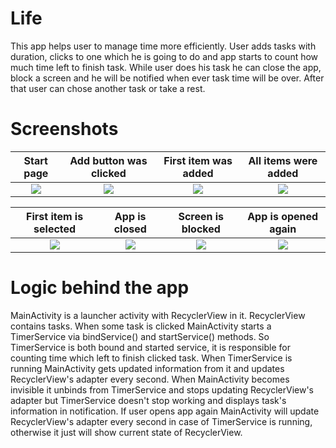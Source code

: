 # Life
This app helps user to manage time more efficiently. User adds tasks with duration, clicks to one which he is going to do and app starts to count how much time left to finish task. While user does his task he can close the app, block a screen and he will be notified when ever task time will be over. After that user can chose another task or take a rest.
# Screenshots

Start page             |  Add button was clicked |  First item was added |  All items were added
:-------------------------:|:-------------------------:|:-------------------------:|:-------------------------:
![](https://user-images.githubusercontent.com/52213479/130746736-2d6b9327-9764-4d2c-a52b-8d5d30a2c078.jpg)  |  ![](https://user-images.githubusercontent.com/52213479/130746860-b610a7af-9849-41dc-ab1f-ea61b7ac4b7a.jpg) |  ![](https://user-images.githubusercontent.com/52213479/130749330-c14bdc50-a89d-40c5-bd86-664fc1d8746e.jpg) |  ![](https://user-images.githubusercontent.com/52213479/130749574-03ad6caf-bc12-4e21-907c-809d82f70779.jpg)

First item is selected             |  App is closed |  Screen is blocked |  App is opened again
:-------------------------:|:-------------------------:|:-------------------------:|:-------------------------:
![](https://user-images.githubusercontent.com/52213479/130750089-00c70035-e5a2-4217-9a90-1affae0365e6.jpg)  |  ![](https://user-images.githubusercontent.com/52213479/130750356-e42d0c28-1fa9-4ac9-ad27-86c4dc098ada.jpg) |  ![](https://user-images.githubusercontent.com/52213479/130750798-2f15176d-bacf-4b75-a2c8-a6a52de3fb6b.jpg) |  ![](https://user-images.githubusercontent.com/52213479/130751006-9de8f079-9e77-49ad-b59d-a676cba3c767.jpg)
# Logic behind the app

MainActivity is a launcher activity with RecyclerView in it. RecyclerView contains tasks. When some task is clicked MainActivity starts a TimerService via bindService() and startService() methods. So TimerService is both bound and started service, it is responsible for counting time which left to finish clicked task. When TimerService is running MainActivity gets updated information from it and updates RecyclerView's adapter every second. When MainActivity becomes invisible it unbinds from TimerService and stops updating RecyclerView's adapter but TimerService doesn't stop working and displays task's information in notification. If user opens app again MainActivity will update RecyclerView's adapter every second in case of TimerService is running, otherwise it just will show current state of RecyclerView. 











